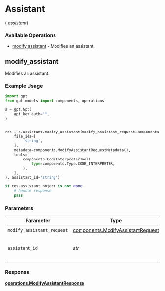 # Assistant
(*.assistant*)

### Available Operations

* [modify_assistant](#modify_assistant) - Modifies an assistant.

## modify_assistant

Modifies an assistant.

### Example Usage

```python
import gpt
from gpt.models import components, operations

s = gpt.Gpt(
    api_key_auth="",
)


res = s.assistant.modify_assistant(modify_assistant_request=components.ModifyAssistantRequest(
    file_ids=[
        'string',
    ],
    metadata=components.ModifyAssistantRequestMetadata(),
    tools=[
        components.CodeInterpreterTool(
            type=components.Type.CODE_INTERPRETER,
        ),
    ],
), assistant_id='string')

if res.assistant_object is not None:
    # handle response
    pass
```

### Parameters

| Parameter                                                                          | Type                                                                               | Required                                                                           | Description                                                                        |
| ---------------------------------------------------------------------------------- | ---------------------------------------------------------------------------------- | ---------------------------------------------------------------------------------- | ---------------------------------------------------------------------------------- |
| `modify_assistant_request`                                                         | [components.ModifyAssistantRequest](../../models/shared/modifyassistantrequest.md) | :heavy_check_mark:                                                                 | N/A                                                                                |
| `assistant_id`                                                                     | *str*                                                                              | :heavy_check_mark:                                                                 | The ID of the assistant to modify.                                                 |


### Response

**[operations.ModifyAssistantResponse](../../models/operations/modifyassistantresponse.md)**

